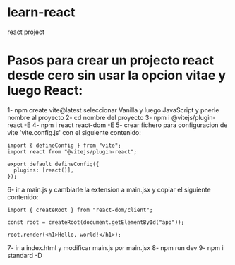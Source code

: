 # learn-react
react project


# Pasos para crear un projecto react desde cero sin usar la opcion vitae y luego React:

1- npm create vite@latest seleccionar Vanilla y luego JavaScript y pnerle nombre al proyecto
2- cd nombre del proyecto
3- npm i @vitejs/plugin-react -E
4- npm i react react-dom -E
5- crear fichero para configuracion de vite 'vite.config.js' con el siguiente contenido:

```
import { defineConfig } from "vite";
import react from "@vitejs/plugin-react";

export default defineConfig({
  plugins: [react()],
});
```

6- ir a main.js y cambiarle la extension a main.jsx y copiar el siguiente contenido:

```
import { createRoot } from "react-dom/client";

const root = createRoot(document.getElementById("app"));

root.render(<h1>Hello, world!</h1>);
```

7- ir a index.html y modificar main.js por main.jsx
8- npm run dev
9- npm i standard -D
